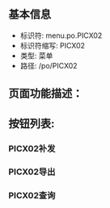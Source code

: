 
## 基本信息

- 标识符: menu.po.PICX02
- 标识符缩写: PICX02
- 类型: 菜单
- 路径: /po/PICX02

## 页面功能描述：





## 按钮列表:


### PICX02补发



### PICX02导出



### PICX02查询


